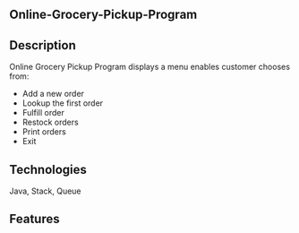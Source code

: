 ## Online-Grocery-Pickup-Program

## Description 
Online Grocery Pickup Program displays a menu enables customer chooses  from:
- Add a new order                          
- Lookup the first order                   
- Fulfill order                            
- Restock orders                           
- Print orders                             
- Exit 

## Technologies 
Java, Stack, Queue

## Features 

